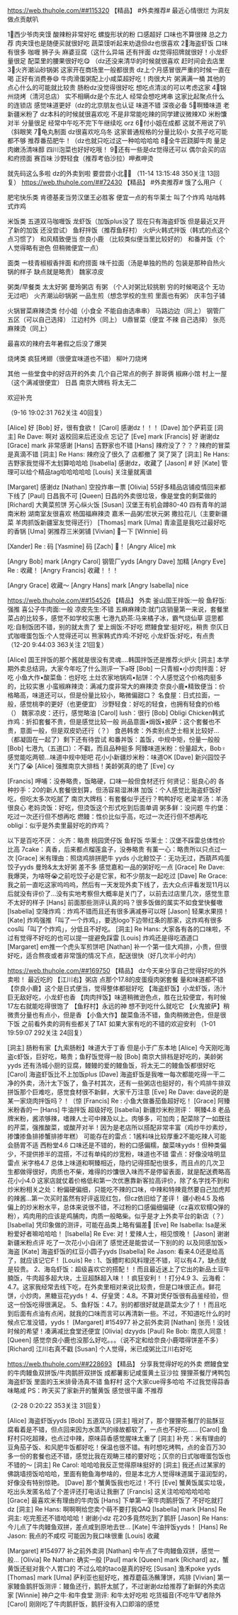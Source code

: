 https://web.thuhole.com/##115320 【精品】
#外卖推荐#
最近心情很烂 为洞友做点贡献叭

1⃣️西少爷肉夹馍 
酸辣粉非常好吃 螺旋形状的粉 口感超好 口味也不算很辣 总之力荐 肉夹馍也是随便买就很好吃 蔬菜馍听起来劝退但dz也很喜欢
2⃣️海盗虾饭
口味有很多 咖喱 狮子头 麻婆豆腐（这什么异端 还有拌面
dz觉得招牌就很好！小龙虾量很足 配菜里的腰果很好吃😋 （dz还没来清华的时候就很喜欢 赶时间会去店里
3⃣️火齐潮汕砂锅粥
这家开在商场里一般都很贵 dz上个月感冒很严重的时候一直在喝 正好有消费券😄 
牛肉滑蛋粥配上小咸菜超好吃！肉很大片 粥满满一桶
其他的点心什么的可能就比较贵 肠粉dz没觉得很好吃 想吃点清淡的可以考虑这家
4⃣️锦州烧烤（清河总店）
实不相瞒dz是个东北人 经常会想吃烤串 这家比起聚点什么的连锁店 感觉味道更好（dz的北京朋友也认证 味道不错 深夜必备
5⃣️啊臻味道
老新疆米粉了 dz本科的时候就很喜欢吃 不是非常能吃辣的同学建议微辣XD 米粉馕对半 分量很足 经常中午吃不完下午继续吃 orz
6⃣️付小姐在成都
这就不用说了叭（斜眼笑
7⃣️龟丸制面
dz很喜欢吃乌冬 这家普通规格的分量比较小 女孩子吃可能都不够 推荐番茄肥牛！（dz也就只吃过这一种哈哈哈哈
8⃣️全牛匠跷脚牛肉
量足肉嫩汤清味醇 四川泡菜也好好吃哦！
9⃣️还有一些是dz觉得还可以 偶尔会买的店
和府捞面 赛百味 沙野轻食（推荐考伯沙拉）呷煮呷烫

就先码这么多啦 dz的外卖到啦 要尝尝小北🐳🥟
（11-14 13:15:48 350关注 13回复）
https://web.thuhole.com/##72430 【精品】
#外卖推荐# 饿了么用户（

肥宅快乐类
肯德基麦当劳汉堡王必胜客 便宜一点的有华莱士
叫了个炸鸡 咕咕韩式炸鸡

米饭类
五道双马咖喱饭
龙虾饭（加饭plus没了 现在只有海盗虾饭 但是最近又开了新的加饭 还没尝试）
鱼籽拌饭（推荐鱼籽村）
火炉火韩式拌饭（韩式的点这个点习惯了）
和风精致便当 奈良小鹿 （比较类似便当里比较好的）
和番丼饭（个人觉得略有逊色 但稍微便宜一点）

面类
一枝青椒椒香拌面
和府捞面
味千拉面（汤是单独的热的 包装是那种自热火锅的样子 缺点就是略贵）
魏家凉皮

粥类/早餐类
太太好粥 曼玲粥店 有粥 （个人对粥比较挑剔 穷的时候喝这个 无功无过吧）
火齐潮汕砂锅粥
一品生煎（想念学校的生煎 里面也有粥）
庆丰包子铺

火锅冒菜麻辣烫类
付小姐（小食全 不能自由选串串）
马路边边（同上）
钢管厂五区（可以自己选择）
江边村外（同上）
U鼎冒菜（便宜 不辣 自己选择）
张亮麻辣烫（同上）

最喜欢的辣府去年暑假之后没了爆哭

烧烤类
疯狂烤翅（很便宜味道也不错）
柳叶刀烧烤

其他 一些堂食中的好店开的外卖 几个自己常点的例子
胖哥俩
椒麻小馆
村上一屋（这个满减很便宜）
日昌
南京大牌档
将太无二


欢迎补充

（9-16 19:02:31 762关注 40回复）

[Alice] 好
[Bob] 好，很有食欲！
[Carol] 感谢dz！！！
[Dave] 加个萨莉亚
[洞主] Re Dave: 啊对 返校回来后还没点 忘记了
[Eve] mark
[Francis] 好 谢谢dz
[Grace] mark
非常感谢
[Hans] 吉野家也不错
[Hans] 辣府没了？？？辣府的冒菜是真滴不错
[洞主] Re Hans: 辣府没了很久了 店都撤了 哭了哭了
[洞主] Re Hans: 吉野家我觉得不太划算哈哈哈
[Isabella] 感谢dz，收藏了
[Jason] # 好
[Kate] 管理可以给个精品tag哈哈哈哈哈
[Louis] 关注量就离谱

[Margaret] 感谢dz
[Nathan] 空投炸串一票
[Olivia] 55好多精品店铺疫情回来都下线了
[Paul] 日昌我不可
[Queen] 日昌的外卖很垃圾，像是堂食的剩菜做的
[Richard] 大黄菜煎饼
芳心纵火饭
[Susan] 汉堡王有机会蹲80-40
四有青年的湖南米粉 湖南室友很喜欢
杨国福麻辣烫
嘉禾一品粥/宏状元粥
撒拉花儿（主要新疆菜 羊肉抓饭新疆室友觉得还行）
[Thomas] mark
[Uma] 青渝蓝是我吃过最好吃的香锅
[Uma] 粥推荐三米粥铺
[Vivian] 🐴一下
[Winnie] 码

[Xander] Re : 码
[Yasmine] 码
[Zach] 🐴！
[Angry Alice] mk

[Angry Bob] mark
[Angry Carol] 钢管厂yyds
[Angry Dave] 加精
[Angry Eve] Re : 收藏！
[Angry Francis] 收藏！！！

[Angry Grace] 收藏～
[Angry Hans] mark
[Angry Isabella] nice

https://web.thuhole.com/##154526 【精品】
外卖
釜山国王拌饭:一般
鱼籽饭:强推
喜公子牛肉面:一般
凉皮先生:不错
五麻麻辣烫:就门店销量第一来说，套餐里菜占的比较多，感觉不如学校实惠
七港九奶茶:马来橘子冰，霸气烧仙草
逗思都吃:自制饭团不错，别的就太贵了
爱上焗饭:不好吃
燃鳗食堂:挺好吃，稍贵
奈仄日式咖喱蛋包饭:个人觉得还可以
熊家韩式炸鸡:不好吃
小龙虾饭:好吃，有点贵
（12-20 9:44:03 363关注 21回复）

[Alice] 国王拌饭的那个酱就是很没有灵魂....韩国拌饭还是推荐火炉火
[洞主] 本学期外卖总结洞，大家今年吃了什么测评一下a呀
[Bob] 一只青椒•小炒肉拌面：好吃
小鱼大作•酸菜鱼：也好吃
土灶农家地锅鸡•贴饼：个人感觉这个价格肉挺多的，比较实惠
小蛮椒麻辣烫：满减力度非常大的麻辣烫
奈良小鹿•精致便当：价格略高，味道还可以，但是份量比较小，略微偏甜口？
名食屋：日式拉面，一般，感觉桃李的更好（也更便宜）
沙野轻食：好吃的轻食，也拥有轻食的价格（）
魏家凉皮：还行，感觉略油
[Carol] lush：很行
[Bob] Obligi Chicken韩式炸鸡：折扣套餐不贵，但是感觉比较一般
尚品意面•焗饭•披萨：这个套餐也不贵，意面一般，但是双皮奶还行（？）
食邑韩舍：外卖别点芝士相关比较好…（都凝固在一起了）剩下还有待尝试
和番丼饭：盖饭，中规中矩，份量一般般
[Bob] 七港九（五道口）：不戳，而且品种挺多
阿臻味道米粉：份量超大，Bob♀感觉能吃两顿…味道中规中矩吧
花小小新疆炒米粉：味道OK
[Dave] 新兴园饺子关门了😭
[Alice] 强推南京大排档！美龄粥真的绝了
[Eve] cy

[Francis] 呷哺：没券略贵，饭略硬，口味一般但食材还行
何贤记：挺良心的
各种抄手：20的新人套餐很划算，但汤容易湿淋淋
加饭：个人感觉比海盗虾饭好吃，但吃太多次吃腻了
南京大牌档：有套餐似乎还行？鸭鸭好吃
老梁羊汤：羊汤很良心
老妈烫饭：好吃，但烫饭这个形式吃到后面单调
粥多鲜：没问题
牛约堡：吃过一次还行但不想再吃
燃鳗：性价比似乎高，吃过一次还行但不想再吃
obligi：似乎是外卖里最好吃的炸鸡？

以下是百吃不厌：
火齐：略贵
桃园煲仔饭
鱼籽饭
华莱士：汉堡不踩雷总体性价比高
7cake：真香，后来都点榴莲盒子，没券略贵
有薰一心：略贵所以只点过一次
[Grace] 米有理由：照烧鸡排拼肥牛 yyds
小北鲸饺子：无功无过，西葫芦鸡蛋饺子yyds
曼玲&太太好粥 差不多 感觉嘉和一品的粥好吃一点
[Grace] Re Dave: 我爆哭，为啥呀😭之前吃饺子必是它家，和不少朋友一起吃过
[Dave] Re Grace: 我之前一直吃这家呜呜呜，然后有一天发现外卖下线了，去大众点评看发现11月以后就没有评价了…没有实地考察但大概率是关门了，以前去过店里几次，感觉生意不太好的样子
[Hans] 前面那些测评认真的吗？很多饭做的属实不如食堂快餐嗷
[Isabella] 空降炸鸡：炸鸡不错而且还有很多满减券可以呀
[Jason] 轻果水果捞！
[Kate] 炸鸡强推「叫了一个炸鸡」，要选logo下边带红条的那家，这炸鸡有很多cos叫「叫了个炸鸡」，分低且不好吃。
[洞主] Re Hans: 大家各有各的口味啦，不过有觉得不好吃的也可以提一提避免踩雷
[Louis] 炸鸡还是得吃酒道口
[Margaret] em推一个虎头军煎饼吧
[Nathan] 补一个第一佳大鸡排，小贵，但很好吃，适合熬夜或者非常饿的情况下点，配送很快（好几次半小时内）

https://web.thuhole.com/##169750 【精品】
dz今天来分享自己觉得好吃的外卖啦！
最近吃的
【江川右】粥店 点那个17.8的皮蛋瘦肉粥套餐 量和味道都不错
【奈良小鹿】这个是日式便当，觉得整体都挺好吃
【海盗虾饭】小龙虾饭，汤汁巨无敌好吃，小龙虾也香
【肉肉拌饭】味道稍微逊色点，胜在比较便宜，有时候17左右就能吃得很饱了
【鱼籽村】永远的神 想不到吃什么就吃它
【火鬼披萨】稍微贵分量也有点小，但是香
【小鱼大作】酸菜鱼汤不错，鱼肉稍微逊色，但是很下饭
之前看外卖的洞有些都关了TAT 如果大家有吃的不错的欢迎安利
（1-01 19:59:07 292关注 24回复）

[洞主] 肠粉有家【九索肠粉】味道大于丁香 但是小于广东本地
[Alice] 今天刚吃海盗c虾饭，巨好吃，略贵；鱼籽饭觉得一般
[Bob] 南京大排档是好吃的，美龄粥yyds 还有汤城小厨的豆腐，鳗鳗的爱的鳗鱼饭，将太无二的鳗鱼饭都很好吃
[Carol] 海盗虾饭比不上加饭plus
[Dave] 海盗虾饭是我唯一每次都能吃得一干二净的外卖，汤汁太下饭了，鱼子村其次，还有一些粥店也挺好的，有个鸡排牛排双拼饭那个巨难吃，感觉食材很不新鲜，大家千万注意
[Eve] Re Dave: dave说的是某一家烧肉拌饭吗？！（惊
[Francis] Re : 小鱼大做番茄鱼超好吃！
[Grace] 阿臻米粉香的一
[Hans] 牛油拌饭 超级好吃
[Isabella] 新疆炒米粉测评：
啊臻4.8 老品牌米粉，酱浓够辣，嗜辣人士可中辣及以上。肉够多，可加肉；配菜除了一如既往的芹菜，强推酸菜，或酸芹对半！因为是老店所以搭配非常丰富（鸡炒牛炒素炒，掺馕掺鱼排掺蟹排掺年糕）
可能存在的雷点：1酱料味比较厚重2不能吃辣人可能会肠胃不适
西粉堂4.6  口味还是不错的，粉的口感偏糯，酸菜味yyds！但种类偏少，不提供掺半的混搭，不过有单纯的炒宽粉，味道也不错
雷点：好像没啥明显雷点
米字格4.7  总体上味道和啊臻相近，隐约记得搭配也很多，而且点的几次卫生都做得很好，肉质也不柴，难得的炒馕很入味而不是停留表面，就是配送费略高
花小小4.0  这家店就仗着价格低和第一次优惠靠新客拉高评价，除了名字找不到和炒米粉相关之处：粉偏硬偏细，只能吃不辣的口味，中辣和特辣竟然要自己加虎邦的辣酱…第一次买时虽然有好评返现红包，但cz依旧给了差评！
疆小粉4.5  及格偏上的炒米粉水平，总体来说很不错，不过粉的口感偏细偏硬（cz喜欢软糯Q弹的粉），鸡肉用的应该是鸡脯肉，肉质一般略柴。似乎是才上外卖平台的新店（？）
[Isabella] 凭印象做的测评，可能在品类上略有偏差🙈
[Eve] Re Isabella: Isa是米粉爱好者嘛哈哈哈！
[Isabella] Re Eve: 对！爱辣人士，相见恨晚！
[Jason] 谢谢新疆米粉点评 吃了一次花小小自闭了 感觉还是能尝试一下别的的
以及同感加饭>海盗
[Kate] 海盗虾饭的红豆小圆子yyds
[Isabella] Re Jason: 看来4.0还是给高了，就应该记它F！
[Louis] Re : 
1、饭鳢町和风料理还不错，可以有4.7，缺点就是较贵。
2、海岛虾饭：超级喜欢它的搭配！！而且最近迷上了它出的新品土豆牛腩饭，牛肉超多超大块，土豆超酥超入味！！疯狂安利！！打分4.9
3、云海肴：4.7。这家我经常去线下吃，在外卖里相对来说比较贵，但是口味很正点。鲜花饼，小炒肉，黑糖豆花yyds！
4、仔皇煲：4.8。不算对煲仔饭很有品鉴经验，但这一份饭吃得很满足。
5、鱼籽饭：4.7。别的都很好就是蔬菜太少了！！而且吃到后面有点油有点闲，就我的口味而言可以再清新一些。不过，不知道吃什么的时候点它准没错，yyds！
[Margaret] #154977 补之前外卖洞
[Nathan] 张亮！没钱时候的希望！凑满减比食堂还便宜
[Olivia] dzyyds
[Paul] Re Bob: 南京人同意！
[Queen] 感觉奈良小鹿也没那么好吃。。。（说不定和给奈良小鹿喂得饼差不多）
[Richard] 江川右真不戳
[Susan] 个人觉得，米已成粥比江川右好吃

https://web.thuhole.com/##228693 【精品】
分享我觉得好吃的外卖
燃鳗食堂的牛肉鳗鱼双拼饭/牛肉鹅肝双拼饭
成都薯影记咸蛋黄土豆沙拉
狸狸茶餐厅烤鸭包
海盗虾饭 里面的玉米排骨汤真不错
鱼籽村 这个大家cue得多哈哈 不过我觉得蒜香味略咸
PS：昨天买了家新开的蟹黄饭 感觉很平庸 不推荐

（2-28 0:20:22 353关注 31回复）

[Alice] 海盗虾饭yyds
[Bob] 五道双马
[洞主] 哦对了，那个狸狸茶餐厅的盐酥豆腐看着是不错，但点回来因为水蒸汽的缘故都软了，一点也不好吃……
[Carol] 鱼籽村只吃超辣，也点过中辣，原味蒜香感觉腥味太重了
[洞主] 补充：米有理由的豆角茄子饭、和风肥牛饭都好吃！保温也很不错。有时想吃烤鸭，点的金百万30多一份的套餐也还不错，感觉比我在观畴三楼的要好吃；仄奈的日式咖喱蛋包饭也不错的～
[洞主] Re Carol: 哈哈哈我反正觉得原味挺好的
[洞主] 我还点过某家的佛跳墙捞饭哈哈哈，里面有鲍鱼海参啥的，但是本北方人觉得味道属于温润型的，好像没有特别惊艳。
[Dave] 那个蟹黄饭我也吃过！不行
[Eve] 蟹黄饭属实垃圾，吃出头发匿名给了个差评还打电话让我删了
[Francis] 这关注哈哈哈哈哈哈
[Grace] 最喜欢米有理由的牛肉饭
[Hans] 下单第一家牛肉鹅肝饭了 不好吃就打dz
[洞主] Re Hans: 啊啊啊给您卖个萌不要打我QAQ
[Isabella] mark
[Hans] Re 洞主: 吃完惹还不错哈哈哈！谢谢小dz 花20多竟然吃到了鹅肝
[Jason] Re Hans: 今儿点了牛肉鳗鱼双拼，差点咸到原地去世…
[Kate] 牛油拌饭yyds！
[Hans] Re Jason: 我点的不咸哎 可能因为我口味很重
[Louis] 收藏

[Margaret] #154977 补之前外卖洞
[Nathan] 中午点了牛肉鳗鱼双拼，感觉一般...
[Olivia] Re Nathan: 确实一般
[Paul] mark
[Queen] mark
[Richard] az，蟹黄饭还挺对我个人胃口的
不过么哈的taco是真的好吃
[Susan] 渔禾poke yyds
[Thomas] mark
[Uma] 萨利亚也挺好吃，推荐蘑菇汤蘸薄饼，鸡排
[Vivian] 第一家鳗鱼鹅肝饭测评：鳗鱼还行，鹅肝太腻了，不过谢谢dz给推荐了新鲜的外卖店家
[Winnie] 神户之牛·和牛食堂
测评: 和牛太好吃啦 吃货福音(不吃牛🐮者除外
[Carol] 刚刚吃了牛肉鹅肝饭，鹅肝没有入口即溶的感觉